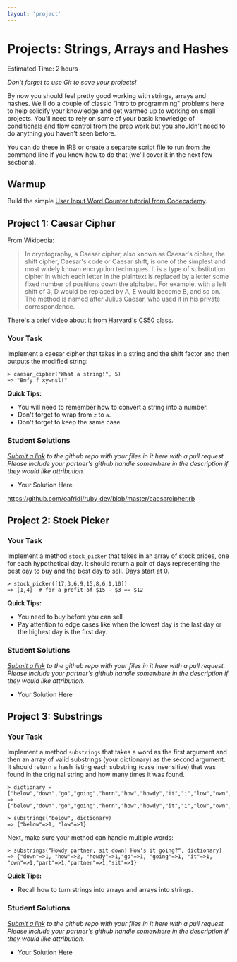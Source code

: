 ```yaml
---
layout: 'project'
---
```

# Projects: Strings, Arrays and Hashes
Estimated Time: 2 hours

*Don't forget to use Git to save your projects!*

By now you should feel pretty good working with strings, arrays and hashes.  We'll do a couple of classic "intro to programming" problems here to help solidify your knowledge and get warmed up to working on small projects.  You'll need to rely on some of your basic knowledge of conditionals and flow control from the prep work but you shouldn't need to do anything you haven't seen before.

You can do these in IRB or create a separate script file to run from the command line if you know how to do that (we'll cover it in the next few sections).

## Warmup

Build the simple [User Input Word Counter tutorial from Codecademy](http://www.codecademy.com/courses/ruby-beginner-en-693PD/0/1).

## Project 1: Caesar Cipher

From Wikipedia:

>In cryptography, a Caesar cipher, also known as Caesar's cipher, the shift cipher, Caesar's code or Caesar shift, is one of the simplest and most widely known encryption techniques. It is a type of substitution cipher in which each letter in the plaintext is replaced by a letter some fixed number of positions down the alphabet. For example, with a left shift of 3, D would be replaced by A, E would become B, and so on. The method is named after Julius Caesar, who used it in his private correspondence.

There's a brief video about it [from Harvard's CS50 class](http://cs50.tv/2012/fall/shorts/caesar_cipher/caesar_cipher-720p.mp4).

### Your Task

Implement a caesar cipher that takes in a string and the shift factor and then outputs the modified string:

    > caesar_cipher("What a string!", 5)
    => "Bmfy f xywnsl!"

**Quick Tips:**
* You will need to remember how to convert a string into a number.
* Don't forget to wrap from `z` to `a`.
* Don't forget to keep the same case.

### Student Solutions
*[Submit a link]({{site.url}}/dir/contributing.html) to the github repo with your files in it here with a pull request.  Please include your partner's github handle somewhere in the description if they would like attribution.*

* Your Solution Here

https://github.com/oafridi/ruby_dev/blob/master/caesarcipher.rb

## Project 2: Stock Picker

### Your Task

Implement a method `stock_picker` that takes in an array of stock prices, one for each hypothetical day.  It should return a pair of days representing the best day to buy and the best day to sell.  Days start at 0.

    > stock_picker([17,3,6,9,15,8,6,1,10])
    => [1,4]  # for a profit of $15 - $3 == $12

**Quick Tips:**
* You need to buy before you can sell
* Pay attention to edge cases like when the lowest day is the last day or the highest day is the first day.

### Student Solutions
*[Submit a link]({{site.url}}/dir/contributing.html) to the github repo with your files in it here with a pull request.  Please include your partner's github handle somewhere in the description if they would like attribution.*

* Your Solution Here


## Project 3: Substrings

### Your Task

Implement a method `substrings` that takes a word as the first argument and then an array of valid substrings (your dictionary) as the second argument.  It should return a hash listing each substring (case insensitive) that was found in the original string and how many times it was found.

    > dictionary = ["below","down","go","going","horn","how","howdy","it","i","low","own","part","partner","sit"]
    => ["below","down","go","going","horn","how","howdy","it","i","low","own","part","partner","sit"]

    > substrings("below", dictionary)
    => {"below"=>1, "low"=>1}

Next, make sure your method can handle multiple words:

    > substrings("Howdy partner, sit down! How's it going?", dictionary)
    => {"down"=>1, "how"=>2, "howdy"=>1,"go"=>1, "going"=>1, "it"=>1, "own"=>1,"part"=>1,"partner"=>1,"sit"=>1}
    

**Quick Tips:**
* Recall how to turn strings into arrays and arrays into strings.

### Student Solutions
*[Submit a link]({{site.url}}/dir/contributing.html) to the github repo with your files in it here with a pull request.  Please include your partner's github handle somewhere in the description if they would like attribution.*

* Your Solution Here
